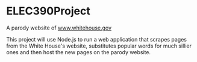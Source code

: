 # ELEC390Project

A parody website of www.whitehouse.gov

This project will use Node.js to run a web application that scrapes pages from the White House's website, substitutes popular words for much sillier ones and then host the new pages on the parody website.

